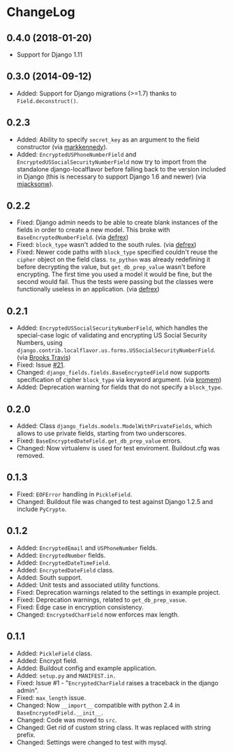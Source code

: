 ChangeLog
=========

0.4.0 (2018-01-20)
------------------

* Support for Django 1.11

0.3.0 (2014-09-12)
------------------
	
* Added: Support for Django migrations (>=1.7) thanks to `Field.deconstruct()`.

0.2.3
-----

* Added: Ability to specify `secret_key` as an argument to the field constructor (via [markkennedy](https://github.com/svetlyak40wt/django-fields/pull/40 "Issue #40")).
* Added: `EncryptedUSPhoneNumberField` and `EncryptedUSSocialSecurityNumberField` now try to import from the standalone django-localflavor before falling back to the version included in Django (this is necessary to support Django 1.6 and newer) (via [mjacksonw](https://github.com/svetlyak40wt/django-fields/pull/36 "Issue #33")).

0.2.2
-----

* Fixed: Django admin needs to be able to create blank instances of the fields in order to create a new model. This broke with `BaseEncryptedNumberField`. (via [defrex](https://github.com/svetlyak40wt/django-fields/pull/32 "Issue #32"))
* Fixed: `block_type` wasn't added to the south rules. (via [defrex](https://github.com/svetlyak40wt/django-fields/pull/33 "Issue #33"))
* Fixed: Newer code paths with `block_type` specified couldn't reuse the `cipher` object on the field class. `to_python` was already redefining it before decrypting the value, but `get_db_prep_value` wasn't before encrypting. The first time you used a model it would be fine, but the second would fail. Thus the tests were passing but the classes were functionally useless in an application. (via [defrex](https://github.com/svetlyak40wt/django-fields/pull/34 "Issue #34"))

0.2.1
-----

* Added: `EncryptedUSSocialSecurityNumberField`, which handles the special-case logic of validating and encrypting US Social Security Numbers, using `django.contrib.localflavor.us.forms.USSocialSecurityNumberField`. (via [Brooks Travis](https://github.com/svetlyak40wt/django-fields/pull/24 "Pull Request 24"))
* Fixed: Issue [#21](https://github.com/svetlyak40wt/django-fields/issues/21 "Issue #21").
* Changed: `django_fields.fields.BaseEncryptedField` now supports specification of cipher `block_type` via keyword argument. (via [kromem](https://github.com/svetlyak40wt/django-fields/pull/26 "Pull Request 26"))
* Added: Deprecation warning for fields that do not specify a `block_type`.

0.2.0
-----

* Added: Class `django_fields.models.ModelWithPrivateFields`, which allows to use private fields, starting from two underscores.
* Fixed: `BaseEncryptedDateField.get_db_prep_value` errors.
* Changed: Now virtualenv is used for test enviroment. Buildout.cfg was removed.

0.1.3
-----

* Fixed: `EOFError` handling in `PickleField`.
* Changed: Buildout file was changed to test against Django 1.2.5 and include `PyCrypto`.

0.1.2
-----

* Added: `EncryptedEmail` and `USPhoneNumber` fields.
* Added: `EncryptedNumber` fields.
* Added: `EncryptedDateTimeField`.
* Added: `EncryptedDateField` class.
* Added: South support.
* Added: Unit tests and associated utility functions.
* Fixed: Deprecation warnings related to the settings in example project.
* Fixed: Deprecation warnings, related to `get_db_prep_vasue`.
* Fixed: Edge case in encryption consistency.
* Changed: `EncryptedCharField` now enforces max length.

0.1.1
-----

* Added: `PickleField` class.
* Added: Encrypt field.
* Added: Buildout config and example application.
* Added: `setup.py` and `MANIFEST.in.`
* Fixed: Issue #1 - "`EncryptedCharField` raises a traceback in the django admin".
* Fixed: `max_length` issue.
* Changed: Now `__import__` compatible with python 2.4 in `BaseEncryptedField.__init__`.
* Changed: Code was moved to `src`.
* Changed: Get rid of custom string class. It was replaced with string prefix.
* Changed: Settings were changed to test with mysql.

